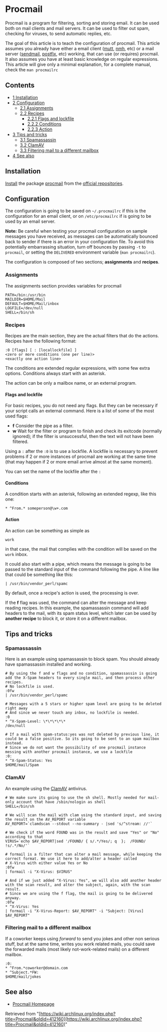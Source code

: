 # Procmail

Procmail is a program for filtering, sorting and storing email. It can be used both on mail clients and mail servers. It can be used to filter out spam, checking for viruses, to send automatic replies, etc.

The goal of this article is to teach the configuration of procmail. This article assumes you already have either a email client ([mutt](/index.php/Mutt "Mutt"), [nmh](/index.php/Nmh "Nmh"), etc) or a mail server ([sendmail](/index.php/Sendmail "Sendmail"), [postfix](/index.php/Postfix "Postfix"), etc) working, that can use (or requires) procmail. It also assumes you have at least basic knowledge on regular expressions. This article will give only a minimal explanation, for a complete manual, check the `man procmailrc`

## Contents

*   [1 Installation](#Installation)
*   [2 Configuration](#Configuration)
    *   [2.1 Assignments](#Assignments)
    *   [2.2 Recipes](#Recipes)
        *   [2.2.1 Flags and lockfile](#Flags_and_lockfile)
        *   [2.2.2 Conditions](#Conditions)
        *   [2.2.3 Action](#Action)
*   [3 Tips and tricks](#Tips_and_tricks)
    *   [3.1 Spamassassin](#Spamassassin)
    *   [3.2 ClamAV](#ClamAV)
    *   [3.3 Filtering mail to a different mailbox](#Filtering_mail_to_a_different_mailbox)
*   [4 See also](#See_also)

## Installation

[Install](/index.php/Install "Install") the package [procmail](https://www.archlinux.org/packages/?name=procmail) from the [official repositories](/index.php/Official_repositories "Official repositories").

## Configuration

The configuration is going to be saved on `~/.procmailrc` if this is the configuration for an email client, or on `/etc/procmailrc` if is going to be used by an email server.

**Note:** Be careful when testing your procmail configuration on sample messages you have received, as messages can be automatically bounced back to sender if there is an error in your configuration file. To avoid this potentially embarrassing situation, turn off bounces by passing `-t` to `procmail`, or setting the `DELIVERED` environment variable (`man procmailrc`).

The configuration is composed of two sections; **assignments** and **recipes**.

### Assignments

The assignments section provides variables for procmail

```
PATH=/bin:/usr/bin
MAILDIR=$HOME/Mail
DEFAULT=$HOME/Mail/inbox
LOGFILE=/dev/null
SHELL=/bin/sh

```

### Recipes

Recipes are the main section, they are the actual filters that do the actions. Recipes have the following format:

```
:0 [flags] [ : [locallockfile] ]
<zero or more conditions (one per line)>
<exactly one action line>

```

The conditions are extended regular expressions, with some few extra options. Conditions always start with an asterisk.

The action can be only a mailbox name, or an external program.

#### Flags and lockfile

For basic recipes, you do not need any flags. But they can be necessary if your script calls an external command. Here is a list of some of the most used flags:

*   **f** Consider the pipe as a filter.
*   **w** Wait for the filter or program to finish and check its exitcode (normally ignored); if the filter is unsuccessful, then the text will not have been filtered.

Using a `:` after the `:0` is to use a lockfile. A lockfile is necessary to prevent problems if 2 or more instances of procmail are working at the same time (that may happen if 2 or more email arrive almost at the same moment).

You can set the name of the lockfile after the `:`

#### Conditions

A condition starts with an asterisk, following an extended regexp, like this one:

 `* ^From.* someperson@\w+.com` 

#### Action

An action can be something as simple as

 `work` 

in that case, the mail that complies with the condition will be saved on the `work` inbox.

It could also start with a pipe, which means the message is going to be passed to the standard input of the command following the pipe. A line like that could be something like this:

 `| /usr/bin/vendor_perl/spamc` 

By default, once a recipe's action is used, the processing is over.

If the **f** flag was used, the command can alter the message and keep reading recipes. In this example, the spamassassin command will add headers to the mail, with its spam status level, which later can be used by **another recipe** to block it, or store it on a different mailbox.

## Tips and tricks

### Spamassassin

Here is an example using spamassassin to block spam. You should already have spamassassin installed and working.

```
# By using the f and w flags and no condition, spamassassin is going add the X-Spam headers to every single mail, and then process other recipes.
# No lockfile is used.
:0fw
| /usr/bin/vendor_perl/spamc

# Messages with a 5 stars or higher spam level are going to be deleted right away
# And since we never touch any inbox, no lockfile is needed.
:0
* ^X-Spam-Level: \*\*\*\*\*
/dev/null

# If a mail with spam-status:yes was not deleted by previous line, it could be a false positive. So its going to be sent to an spam mailbox instead.
# Since we do not want the possibility of one procmail instance messing with another procmail instance, we use a lockfile
:0:
* ^X-Spam-Status: Yes
$HOME/mail/Spam

```

### ClamAV

An example using the [ClamAV](/index.php/ClamAV "ClamAV") antivirus.

```
# We make sure its going to use the sh shell. Mostly needed for mail-only account that have /sbin/nologin as shell
SHELL=/bin/sh

# We will scan the mail with clam using the standard input, and saving the result on the AV_REPORT variable
AV_REPORT=`clamdscan --stdout --no-summary - |sed 's/^stream: //'`

# We check if the word FOUND was in the result and save "Yes" or "No" according to that
VIRUS=`echo $AV_REPORT|sed '/FOUND/ { s/.*/Yes/; q  };  /FOUND/  !s/.*/No/'`

# formail is a filter that can alter a mail message, while keeping the correct format. We use it here to add/alter a header called 
# X-Virus with either value Yes or No
:0fw
| formail -i "X-Virus: $VIRUS"

# And if we just added "X-Virus: Yes", we will also add another header with the scan result, and alter the subject, again, with the scan result.
# Since we are using the f flag, the mail is going to be delivered anyway.
:0fw
* ^X-Virus: Yes
| formail -i "X-Virus-Report: $AV_REPORT" -i "Subject: [Virus] $AV_REPORT"

```

### Filtering mail to a different mailbox

If a coworker keeps using _forward_ to send you jokes and other non serious stuff, but at the same time, writes you work related mails, you could save the forwarded mails (most likely not-work-related mails) on a different mailbox.

```
:0:
* ^From.*coworker@domain.com
* ^Subject.*FW:
$HOME/mail/jokes

```

## See also

*   [Procmail Homepage](http://www.procmail.org/)

Retrieved from "[https://wiki.archlinux.org/index.php?title=Procmail&oldid=412160](https://wiki.archlinux.org/index.php?title=Procmail&oldid=412160)"